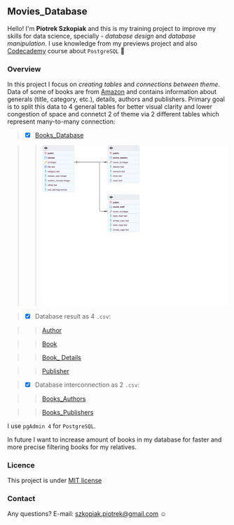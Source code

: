 ## Movies_Database

Hello! I'm **Piotrek Szkopiak** and this is my training project to improve my skills for data science, specially - _database design_ and _database manipulation_. I use knowledge from my previews project and also [Codecademy](https://www.codecademy.com) course about `PostgreSQL` :monocle_face:

### Overview

In this project I focus on _creating tables_ and _connections between theme_. Data of some of books are from [Amazon](https://www.amazon.com/ref=nav_logo) and contains information about generals (title, category, etc.), details, authors and publishers. Primary goal is to split this data to 4 general tables for better visual clarity and lower congestion of space and connetct 2 of theme via 2 different tables which represent many-to-many connection:

> - [x] [Books_Database](https://github.com/szkopiakP/Movies_Database/blob/main/Movies_Database.sql)

>> ![Project_Schema](https://github.com/szkopiakP/Movies_Database/blob/main/Schema.png)

> - [x] Database result as 4 `.csv`:

>> [Author](https://github.com/szkopiakP/Movies_Database/blob/main/Movies.csv)

>> [Book](https://github.com/szkopiakP/Movies_Database/blob/main/Movie_Makers.csv)

>> [Book_ Details](https://github.com/szkopiakP/Movies_Database/blob/main/Movie_Makers.csv)

>> [Publisher](https://github.com/szkopiakP/Movies_Database/blob/main/Movie_Staff.csv)

> - [x] Database interconnection as 2 `.csv`:

>> [Books_Authors](https://github.com/szkopiakP/Movies_Database/blob/main/Movie_Makers.csv)

>> [Books_Publishers](https://github.com/szkopiakP/Movies_Database/blob/main/Movie_Makers.csv)
   
I use `pgAdmin 4` for `PostgreSQL`.

In future I want to increase amount of books in my database for faster and more precise filtering books for my relatives.

### Licence

This project is under [MIT license](./LICENSE)

### Contact

Any questions? E-mail: [szkopiak.piotrek@gmail.com](szkopiak.piotrek@gmail.com) :relaxed:
